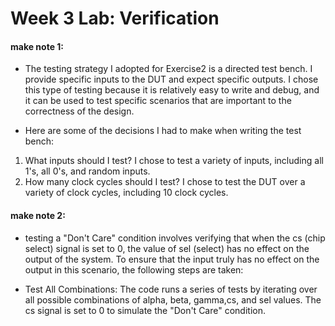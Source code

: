# Week 3 Lab: Verification

#### make note 1:
- The testing strategy I adopted for Exercise2 is a directed test bench. I provide specific inputs to the DUT and expect specific outputs. I chose this type of testing because it is relatively easy to write and debug, and it can be used to test specific scenarios that are important to the correctness of the design.

- Here are some of the decisions I had to make when writing the test bench:

1. What inputs should I test? I chose to test a variety of inputs, including all 1's, all 0's, and random inputs.
2. How many clock cycles should I test? I chose to test the DUT over a variety of clock cycles, including 10 clock cycles.

#### make note 2:
- testing a "Don't Care" condition involves verifying that when the cs (chip select) signal is set to 0, the value of sel (select) has no effect on the output of the system. To ensure that the input truly has no effect on the output in this scenario, the following steps are taken:

- Test All Combinations: The code runs a series of tests by iterating over all possible combinations of alpha, beta, gamma,cs, and sel values. The cs signal is set to 0 to simulate the "Don't Care" condition.
